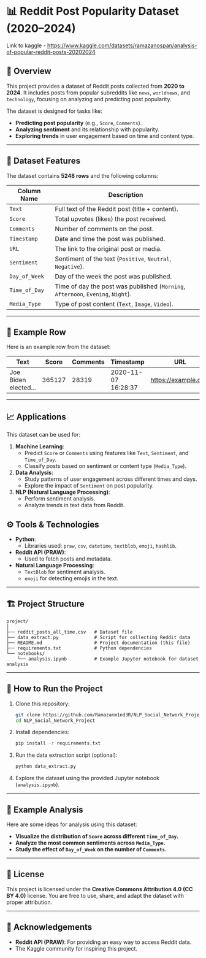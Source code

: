 
# 📊 Reddit Post Popularity Dataset (2020–2024)

Link to kaggle - https://www.kaggle.com/datasets/ramazanospan/analysis-of-popular-reddit-posts-20202024

## 🚀 Overview
This project provides a dataset of Reddit posts collected from **2020 to 2024**. It includes posts from popular subreddits like `news`, `worldnews`, and `technology`, focusing on analyzing and predicting post popularity.

The dataset is designed for tasks like:
- **Predicting post popularity** (e.g., `Score`, `Comments`).
- **Analyzing sentiment** and its relationship with popularity.
- **Exploring trends** in user engagement based on time and content type.

---

## 📝 Dataset Features
The dataset contains **5248 rows** and the following columns:

| Column Name     | Description                                      |  
|------------------|--------------------------------------------------|  
| `Text`          | Full text of the Reddit post (title + content).  |  
| `Score`         | Total upvotes (likes) the post received.         |  
| `Comments`      | Number of comments on the post.                  |  
| `Timestamp`     | Date and time the post was published.            |  
| `URL`           | The link to the original post or media.          |  
| `Sentiment`     | Sentiment of the text (`Positive`, `Neutral`, `Negative`). |  
| `Day_of_Week`   | Day of the week the post was published.          |  
| `Time_of_Day`   | Time of day the post was published (`Morning`, `Afternoon`, `Evening`, `Night`). |  
| `Media_Type`    | Type of post content (`Text`, `Image`, `Video`). |

---

## 📌 Example Row
Here is an example row from the dataset:

| Text                     | Score  | Comments | Timestamp           | URL                  | Sentiment | Day_of_Week | Time_of_Day | Media_Type |  
|--------------------------|--------|----------|---------------------|----------------------|-----------|-------------|-------------|------------|  
| Joe Biden elected...     | 365127 | 28319    | 2020-11-07 16:28:37 | https://example.com  | Neutral   | Saturday    | Afternoon   | Text       |

---

## 📈 Applications
This dataset can be used for:
1. **Machine Learning**:
   - Predict `Score` or `Comments` using features like `Text`, `Sentiment`, and `Time_of_Day`.
   - Classify posts based on sentiment or content type (`Media_Type`).
2. **Data Analysis**:
   - Study patterns of user engagement across different times and days.
   - Explore the impact of `Sentiment` on post popularity.
3. **NLP (Natural Language Processing)**:
   - Perform sentiment analysis.
   - Analyze trends in text data from Reddit.


## ⚙️ Tools & Technologies
- **Python**:
  - Libraries used: `praw`, `csv`, `datetime`, `textblob`, `emoji`, `hashlib`.
- **Reddit API (PRAW)**:
  - Used to fetch posts and metadata.
- **Natural Language Processing**:
  - `TextBlob` for sentiment analysis.
  - `emoji` for detecting emojis in the text.

---

## 🏗️ Project Structure
```
project/
│
├── reddit_posts_all_time.csv   # Dataset file
├── data_extract.py             # Script for collecting Reddit data
├── README.md                   # Project documentation (this file)
├── requirements.txt            # Python dependencies
└── notebooks/
    └── analysis.ipynb          # Example Jupyter notebook for dataset analysis
```

---

## 🔧 How to Run the Project

1. Clone this repository:

   ```bash
   git clone https://github.com/Ramazanm1nd3R/NLP_Social_Network_Project.git
   cd NLP_Social_Network_Project
   ```

2. Install dependencies:

   ```bash
   pip install -r requirements.txt
   ```

3. Run the data extraction script (optional):

   ```bash
   python data_extract.py
   ```

4. Explore the dataset using the provided Jupyter notebook (`analysis.ipynb`).

---

## 🎨 Example Analysis
Here are some ideas for analysis using this dataset:
- **Visualize the distribution of `Score` across different `Time_of_Day`.**
- **Analyze the most common sentiments across `Media_Type`.**
- **Study the effect of `Day_of_Week` on the number of `Comments`.**

---

## 📄 License
This project is licensed under the **Creative Commons Attribution 4.0 (CC BY 4.0)** license. You are free to use, share, and adapt the dataset with proper attribution.

---

## 🙌 Acknowledgements
- **Reddit API (PRAW)**: For providing an easy way to access Reddit data.
- The Kaggle community for inspiring this project.

